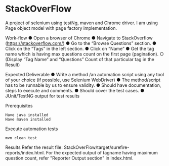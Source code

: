 # StackOverFlow
A project of selenium using testNg, maven and Chrome driver. I am using Page object model with page factory implementation.

Work-flow
● Open a browser of Chrome
● Navigate to StackOverflow (https://stackoverflow.com/)
● Go to the “Browse Questions” section.
● Click on the “Tags” in the left section.
● Click on “Name”
● Get the tag name which is having max questions count on the first page (pagination).
○ (Display “Tag Name” and “Questions” Count of that particular tag in the Result) 

Expected Deliverable
● Write a method /an automation script using any tool of your choice (if possible, use Selenium WebDriver)
● The method/script has to be runnable by us to ensure validity.
● Should have documentation, steps to execute and comments.
● Should cover the test cases.
● JUnit/TestNG output for test results

Prerequisites
    
    Have java installed
    Have maven installed
    
Execute automation tests

    mvn clean test
    
Results
  Refer the result file: StackOverFlow/target/surefire-reports/index.html.
  For the expected output of tagname having maximum question count, refer "Reporter Output section" in index.html.
 
